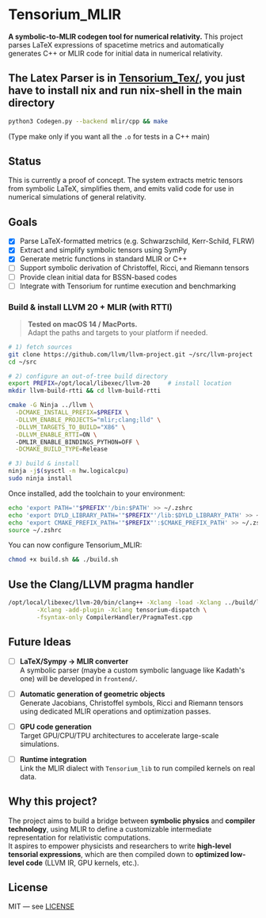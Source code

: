 # Tensorium_MLIR

**A symbolic-to-MLIR codegen tool for numerical relativity.**
This project parses LaTeX expressions of spacetime metrics and automatically generates C++ or MLIR code for initial data in numerical relativity.

## The Latex Parser is in [Tensorium_Tex/](Tensorium_Tex/), you just have to install nix and run nix-shell in the main directory

```bash
python3 Codegen.py --backend mlir/cpp && make 
```
(Type make only if you want all the ```.o``` for tests in a C++ main)

## Status
This is currently a proof of concept. The system extracts metric tensors from symbolic LaTeX, simplifies them, and emits valid code for use in numerical simulations of general relativity.

## Goals

- [x] Parse LaTeX-formatted metrics (e.g. Schwarzschild, Kerr-Schild, FLRW)
- [x] Extract and simplify symbolic tensors using SymPy
- [x] Generate metric functions in standard MLIR or C++
- [ ] Support symbolic derivation of Christoffel, Ricci, and Riemann tensors
- [ ] Provide clean initial data for BSSN-based codes
- [ ] Integrate with Tensorium for runtime execution and benchmarking

### Build & install LLVM 20 + MLIR (with RTTI)

> **Tested on macOS 14 / MacPorts.**  
> Adapt the paths and targets to your platform if needed.

```bash
# 1) fetch sources
git clone https://github.com/llvm/llvm-project.git ~/src/llvm-project
cd ~/src

# 2) configure an out-of-tree build directory
export PREFIX=/opt/local/libexec/llvm-20     # install location
mkdir llvm-build-rtti && cd llvm-build-rtti

cmake -G Ninja ../llvm \
  -DCMAKE_INSTALL_PREFIX=$PREFIX \
  -DLLVM_ENABLE_PROJECTS="mlir;clang;lld" \
  -DLLVM_TARGETS_TO_BUILD="X86" \
  -DLLVM_ENABLE_RTTI=ON \  
  -DMLIR_ENABLE_BINDINGS_PYTHON=OFF \
  -DCMAKE_BUILD_TYPE=Release

# 3) build & install
ninja -j$(sysctl -n hw.logicalcpu)
sudo ninja install
```
Once installed, add the toolchain to your environment:
```bash
echo 'export PATH='"$PREFIX"'/bin:$PATH' >> ~/.zshrc
echo 'export DYLD_LIBRARY_PATH='"$PREFIX"'/lib:$DYLD_LIBRARY_PATH' >> ~/.zshrc
echo 'export CMAKE_PREFIX_PATH='"$PREFIX"':$CMAKE_PREFIX_PATH' >> ~/.zshrc
source ~/.zshrc

```
You can now configure Tensorium_MLIR:

```bash
chmod +x build.sh && ./build.sh
```

## Use the Clang/LLVM pragma handler 

```bash
/opt/local/libexec/llvm-20/bin/clang++ -Xclang -load -Xclang ../build/lib/libTensoriumPragmaPlugin.dylib \
        -Xclang -add-plugin -Xclang tensorium-dispatch \
        -fsyntax-only CompilerHandler/PragmaTest.cpp
```

## Future Ideas

- [ ] **LaTeX/Sympy → MLIR converter**  
  A symbolic parser (maybe a custom symbolic language like Kadath's one) will be developed in `frontend/`.

- [ ] **Automatic generation of geometric objects**  
  Generate Jacobians, Christoffel symbols, Ricci and Riemann tensors using dedicated MLIR operations and optimization passes.

- [ ] **GPU code generation**  
  Target GPU/CPU/TPU architectures to accelerate large-scale simulations.

- [ ] **Runtime integration**  
  Link the MLIR dialect with `Tensorium_lib` to run compiled kernels on real data.

## Why this project?

The project aims to build a bridge between **symbolic physics** and **compiler technology**, using MLIR to define a customizable intermediate representation for relativistic computations.  
It aspires to empower physicists and researchers to write **high-level tensorial expressions**, which are then compiled down to **optimized low-level code** (LLVM IR, GPU kernels, etc.).


## License

MIT — see [LICENSE](./LICENSE)
